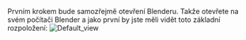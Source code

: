 Prvním krokem bude samozřejmě otevření Blenderu. Takže otevřete na svém počítači Blender a jako první by jste měli vidět toto základní rozpoložení:
![Default_view](https://github.com/user-attachments/assets/1beefad8-bfb7-4aa6-8723-c254f48c9007)
